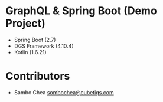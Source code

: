 # GraphQL & Spring Boot (Demo Project)
- Spring Boot (2.7)
- DGS Framework (4.10.4)
- Kotlin (1.6.21)

# Contributors
- Sambo Chea <sombochea@cubetiqs.com>